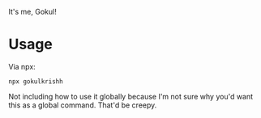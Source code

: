 It's me, Gokul!

# Usage
Via npx:
```
npx gokulkrishh
```

Not including how to use it globally because I'm not sure why you'd want this as a global command. That'd be creepy.
